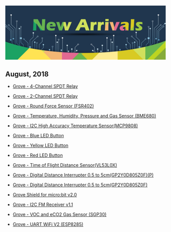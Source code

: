 <p style="text-align:center"><a href="https://www.seeedstudio.com/act-4.html" target="_blank"><img src="https://github.com/SeeedDocument/Grove-2-Channel_SPDT_Relay/raw/master/img/20180823144904.jpg" /></a></p>


## August, 2018

- [Grove - 4-Channel SPDT Relay](https://www.seeedstudio.com/Grove-4-Channel-SPDT-Relay-p-3119.html)

- [Grove - 2-Channel SPDT Relay](https://www.seeedstudio.com/Grove-2-Channel-SPDT-Relay-p-3118.html)

- [Grove - Round Force Sensor (FSR402)](https://www.seeedstudio.com/Grove-Round-Force-Sensor-(FSR402)-p-3110.html)

- [Grove - Temperature, Humidity, Pressure and Gas Sensor (BME680)](https://www.seeedstudio.com/Grove-Temperature,-Humidity,-Pressure-and-Gas-Sensor-(BME680)-p-3109.html)

- [Grove - I2C High Accuracy Temperature Sensor(MCP9808)](https://www.seeedstudio.com/Grove-I2C-High-Accuracy-Temperature-Sensor(MCP9808)-p-3108.html)

- [Grove - Blue LED Button](https://www.seeedstudio.com/Grove-Blue-LED-Button-p-3104.html)

- [Grove - Yellow LED Button](https://www.seeedstudio.com/Grove-Yellow-LED-Button-p-3101.html)

- [Grove - Red LED Button](https://www.seeedstudio.com/Grove-Red-LED-Button-p-3096.html)

- [Grove - Time of Flight Distance Sensor(VL53L0X)](https://www.seeedstudio.com/Grove-Time-of-Flight-Distance-Sensor(VL53L0X)-p-3086.html)

- [Grove - Digital Distance Interrupter 0.5 to 5cm(GP2Y0D805Z0F)(P)](https://www.seeedstudio.com/Grove-Digital-Distance-Interrupter-0.5-to-5cm(GP2Y0D805Z0F)(P)-p-3085.html)

- [Grove - Digital Distance Interrupter 0.5 to 5cm(GP2Y0D805Z0F)](https://www.seeedstudio.com/Grove-Digital-Distance-Interrupter-0.5-to-5cm(GP2Y0D805Z0F)-p-3084.html)

- [Grove Shield for micro:bit v2.0](https://www.seeedstudio.com/Grove-Shield-for-micro:bit-v2.0-p-3083.html)

- [Grove - I2C FM Receiver v1.1](https://www.seeedstudio.com/Grove-I2C-FM-Receiver-v1.1-p-3076.html)

- [Grove - VOC and eCO2 Gas Sensor (SGP30)](https://www.seeedstudio.com/-Grove-VOC-and-eCO2-Gas-Sensor-(SGP30)-p-3071.html)

- [Grove - UART WiFi V2 (ESP8285)](https://www.seeedstudio.com/Grove-UART-WiFi-V2-(ESP8285)-p-3054.html)
